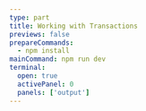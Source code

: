 ```yaml
---
type: part
title: Working with Transactions
previews: false
prepareCommands:
  - npm install
mainCommand: npm run dev
terminal:
  open: true
  activePanel: 0
  panels: ['output']
---
```

